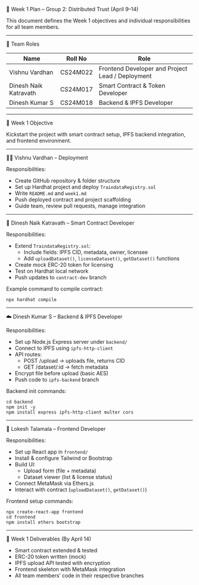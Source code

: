 
📅 Week 1 Plan – Group 2: Distributed Trust (April 9–14)

This document defines the Week 1 objectives and individual responsibilities for all team members.

------------------------------------------------------------

👥 Team Roles

Name                  | Roll No     | Role
----------------------|-------------|----------------------------------
Vishnu Vardhan        | CS24M022    | Frontend Developer and Project Lead / Deployment
Dinesh Naik Katravath | CS24M017    | Smart Contract & Token Developer
Dinesh Kumar S        | CS24M018    | Backend & IPFS Developer
------------------------------------------------------------

🎯 Week 1 Objective

Kickstart the project with smart contract setup, IPFS backend integration, and frontend environment.

------------------------------------------------------------

🧑‍🚀 Vishnu Vardhan – Deployment

Responsibilities:
- Create GitHub repository & folder structure
- Set up Hardhat project and deploy `TraindataRegistry.sol`
- Write `README.md` and `week1.md`
- Push deployed contract and project scaffolding
- Guide team, review pull requests, manage integration

------------------------------------------------------------

💾 Dinesh Naik Katravath – Smart Contract Developer

Responsibilities:
- Extend `TraindataRegistry.sol`:
  - Include fields: IPFS CID, metadata, owner, licensee
  - Add `uploadDataset()`, `licenseDataset()`, `getDataset()` functions
- Create mock ERC-20 token for licensing
- Test on Hardhat local network
- Push updates to `contract-dev` branch

Example command to compile contract:
```
npx hardhat compile
```

------------------------------------------------------------

☁️ Dinesh Kumar S – Backend & IPFS Developer

Responsibilities:
- Set up Node.js Express server under `backend/`
- Connect to IPFS using `ipfs-http-client`
- API routes:
  - POST /upload → uploads file, returns CID
  - GET /dataset/:id → fetch metadata
- Encrypt file before upload (basic AES)
- Push code to `ipfs-backend` branch

Backend init commands:
```
cd backend
npm init -y
npm install express ipfs-http-client multer cors
```

------------------------------------------------------------

🎨 Lokesh Talamala – Frontend Developer

Responsibilities:
- Set up React app in `frontend/`
- Install & configure Tailwind or Bootstrap
- Build UI:
  - Upload form (file + metadata)
  - Dataset viewer (list & license status)
- Connect MetaMask via Ethers.js
- Interact with contract (`uploadDataset()`, `getDataset()`)

Frontend setup commands:
```
npx create-react-app frontend
cd frontend
npm install ethers bootstrap
```

------------------------------------------------------------

📌 Week 1 Deliverables (By April 14)

- Smart contract extended & tested
- ERC-20 token written (mock)
- IPFS upload API tested with encryption
- Frontend skeleton with MetaMask integration
- All team members’ code in their respective branches
